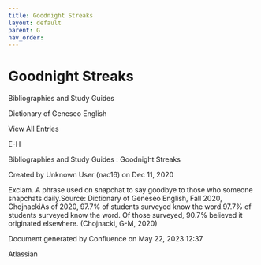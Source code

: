 ```yaml
---
title: Goodnight Streaks
layout: default
parent: G
nav_order:
---
```


# Goodnight Streaks

Bibliographies and Study Guides

Dictionary of Geneseo English

View All Entries

E-H

Bibliographies and Study Guides : Goodnight Streaks

Created by  Unknown User (nac16) on Dec 11, 2020

Exclam. A phrase used on snapchat to say goodbye to those who someone snapchats daily.Source: Dictionary of Geneseo English, Fall 2020, ChojnackiAs of 2020, 97.7% of students surveyed know the word.97.7% of students surveyed know the word. Of those surveyed, 90.7% believed it originated elsewhere. (Chojnacki, G-M, 2020)

Document generated by Confluence on May 22, 2023 12:37

Atlassian
